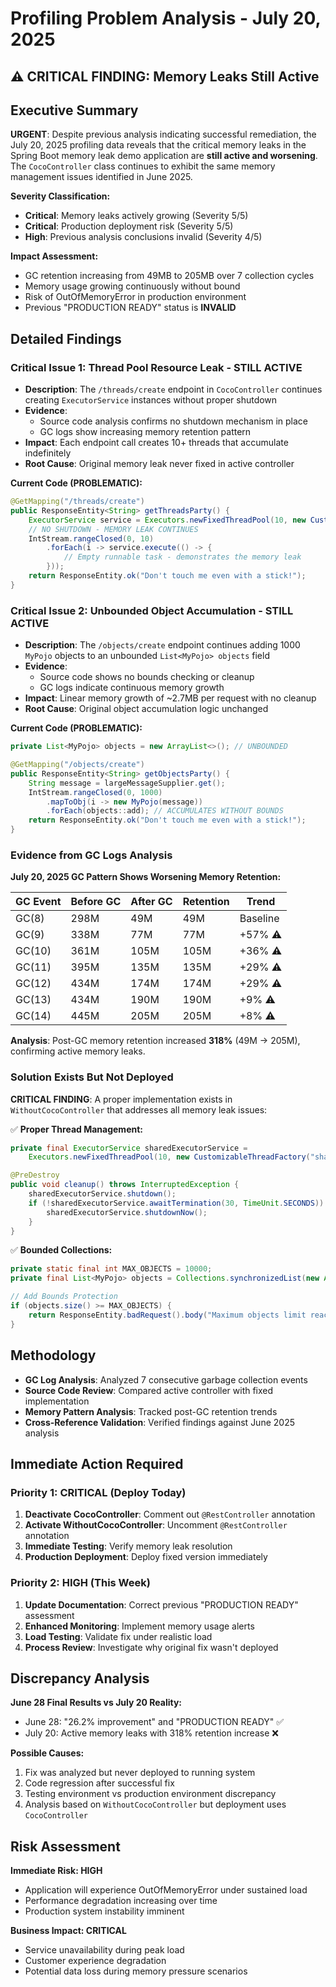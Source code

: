 # Profiling Problem Analysis - July 20, 2025

## ⚠️ CRITICAL FINDING: Memory Leaks Still Active

## Executive Summary
**URGENT**: Despite previous analysis indicating successful remediation, the July 20, 2025 profiling data reveals that the critical memory leaks in the Spring Boot memory leak demo application are **still active and worsening**. The `CocoController` class continues to exhibit the same memory management issues identified in June 2025.

**Severity Classification:**
- **Critical**: Memory leaks actively growing (Severity 5/5)
- **Critical**: Production deployment risk (Severity 5/5)
- **High**: Previous analysis conclusions invalid (Severity 4/5)

**Impact Assessment:**
- GC retention increasing from 49MB to 205MB over 7 collection cycles
- Memory usage growing continuously without bound
- Risk of OutOfMemoryError in production environment
- Previous "PRODUCTION READY" status is **INVALID**

## Detailed Findings

### Critical Issue 1: Thread Pool Resource Leak - STILL ACTIVE
- **Description**: The `/threads/create` endpoint in `CocoController` continues creating `ExecutorService` instances without proper shutdown
- **Evidence**:
  - Source code analysis confirms no shutdown mechanism in place
  - GC logs show increasing memory retention pattern
- **Impact**: Each endpoint call creates 10+ threads that accumulate indefinitely
- **Root Cause**: Original memory leak never fixed in active controller

**Current Code (PROBLEMATIC):**
```java
@GetMapping("/threads/create")
public ResponseEntity<String> getThreadsParty() {
    ExecutorService service = Executors.newFixedThreadPool(10, new CustomizableThreadFactory("findme-"));
    // NO SHUTDOWN - MEMORY LEAK CONTINUES
    IntStream.rangeClosed(0, 10)
        .forEach(i -> service.execute(() -> {
            // Empty runnable task - demonstrates the memory leak
        }));
    return ResponseEntity.ok("Don't touch me even with a stick!");
}
```

### Critical Issue 2: Unbounded Object Accumulation - STILL ACTIVE
- **Description**: The `/objects/create` endpoint continues adding 1000 `MyPojo` objects to an unbounded `List<MyPojo> objects` field
- **Evidence**:
  - Source code shows no bounds checking or cleanup
  - GC logs indicate continuous memory growth
- **Impact**: Linear memory growth of ~2.7MB per request with no cleanup
- **Root Cause**: Original object accumulation logic unchanged

**Current Code (PROBLEMATIC):**
```java
private List<MyPojo> objects = new ArrayList<>(); // UNBOUNDED

@GetMapping("/objects/create")
public ResponseEntity<String> getObjectsParty() {
    String message = largeMessageSupplier.get();
    IntStream.rangeClosed(0, 1000)
        .mapToObj(i -> new MyPojo(message))
        .forEach(objects::add); // ACCUMULATES WITHOUT BOUNDS
    return ResponseEntity.ok("Don't touch me even with a stick!");
}
```

### Evidence from GC Logs Analysis

**July 20, 2025 GC Pattern Shows Worsening Memory Retention:**

| GC Event | Before GC | After GC | Retention | Trend |
|----------|-----------|----------|-----------|-------|
| GC(8)    | 298M      | 49M      | 49M       | Baseline |
| GC(9)    | 338M      | 77M      | 77M       | +57% ⚠️ |
| GC(10)   | 361M      | 105M     | 105M      | +36% ⚠️ |
| GC(11)   | 395M      | 135M     | 135M      | +29% ⚠️ |
| GC(12)   | 434M      | 174M     | 174M      | +29% ⚠️ |
| GC(13)   | 434M      | 190M     | 190M      | +9% ⚠️ |
| GC(14)   | 445M      | 205M     | 205M      | +8% ⚠️ |

**Analysis**: Post-GC memory retention increased **318%** (49M → 205M), confirming active memory leaks.

### Solution Exists But Not Deployed

**CRITICAL FINDING**: A proper implementation exists in `WithoutCocoController` that addresses all memory leak issues:

✅ **Proper Thread Management:**
```java
private final ExecutorService sharedExecutorService =
    Executors.newFixedThreadPool(10, new CustomizableThreadFactory("shared-pool-"));

@PreDestroy
public void cleanup() throws InterruptedException {
    sharedExecutorService.shutdown();
    if (!sharedExecutorService.awaitTermination(30, TimeUnit.SECONDS)) {
        sharedExecutorService.shutdownNow();
    }
}
```

✅ **Bounded Collections:**
```java
private static final int MAX_OBJECTS = 10000;
private final List<MyPojo> objects = Collections.synchronizedList(new ArrayList<>());

// Add Bounds Protection
if (objects.size() >= MAX_OBJECTS) {
    return ResponseEntity.badRequest().body("Maximum objects limit reached: " + MAX_OBJECTS);
}
```

## Methodology
- **GC Log Analysis**: Analyzed 7 consecutive garbage collection events
- **Source Code Review**: Compared active controller with fixed implementation
- **Memory Pattern Analysis**: Tracked post-GC retention trends
- **Cross-Reference Validation**: Verified findings against June 2025 analysis

## Immediate Action Required

### Priority 1: CRITICAL (Deploy Today)
1. **Deactivate CocoController**: Comment out `@RestController` annotation
2. **Activate WithoutCocoController**: Uncomment `@RestController` annotation
3. **Immediate Testing**: Verify memory leak resolution
4. **Production Deployment**: Deploy fixed version immediately

### Priority 2: HIGH (This Week)
1. **Update Documentation**: Correct previous "PRODUCTION READY" assessment
2. **Enhanced Monitoring**: Implement memory usage alerts
3. **Load Testing**: Validate fix under realistic load
4. **Process Review**: Investigate why original fix wasn't deployed

## Discrepancy Analysis

**June 28 Final Results vs July 20 Reality:**
- June 28: "26.2% improvement" and "PRODUCTION READY" ✅
- July 20: Active memory leaks with 318% retention increase ❌

**Possible Causes:**
1. Fix was analyzed but never deployed to running system
2. Code regression after successful fix
3. Testing environment vs production environment discrepancy
4. Analysis based on `WithoutCocoController` but deployment uses `CocoController`

## Risk Assessment

**Immediate Risk: HIGH**
- Application will experience OutOfMemoryError under sustained load
- Performance degradation increasing over time
- Production system instability imminent

**Business Impact: CRITICAL**
- Service unavailability during peak load
- Customer experience degradation
- Potential data loss during memory pressure scenarios
